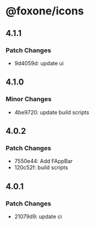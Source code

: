 # @foxone/icons

## 4.1.1

### Patch Changes

- 9d4059d: update ui

## 4.1.0

### Minor Changes

- 4be9720: update build scripts

## 4.0.2

### Patch Changes

- 7550e44: Add FAppBar
- 120c52f: build scripts

## 4.0.1

### Patch Changes

- 21079d9: update ci
